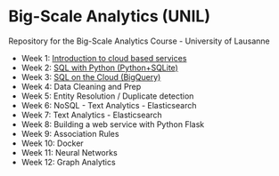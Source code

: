 # Big-Scale Analytics (UNIL)
Repository for the Big-Scale Analytics Course - University of Lausanne

- Week 1: [Introduction to cloud based services](week1)
- Week 2: [SQL with Python (Python+SQLite)](week2)
- Week 3: [SQL on the Cloud (BigQuery)](week3)
- Week 4: Data Cleaning and Prep 
- Week 5: Entity Resolution / Duplicate detection
- Week 6: NoSQL - Text Analytics - Elasticsearch
- Week 7: Text Analytics - Elasticsearch
- Week 8: Building a web service with Python Flask
- Week 9: Association Rules
- Week 10: Docker 
- Week 11: Neural Networks
- Week 12: Graph Analytics

